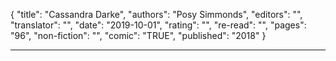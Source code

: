 {
"title": "Cassandra Darke",
"authors": "Posy Simmonds",
"editors": "",
"translator": "",
"date": "2019-10-01",
"rating": "",
"re-read": "",
"pages": "96",
"non-fiction": "",
"comic": "TRUE",
"published": "2018"
}

---
